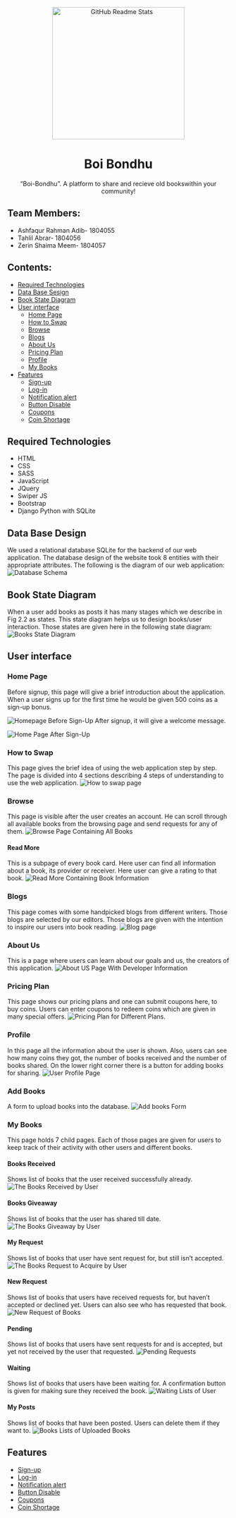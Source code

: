 <p align="center">
  <img width="300px" src="https://img.freepik.com/free-vector/hand-drawn-flat-design-stack-books-illustration_23-2149341898.jpg?w=740&t=st=1698066384~exp=1698066984~hmac=7204140b45fec26f45d3497c087bacdb74f9447f18b168abb953ed8cd9072fff" align="center" alt="GitHub Readme Stats" />

 <h1 align="center">Boi Bondhu</h2>
 <p align="center">“Boi-Bondhu”. A platform to share and recieve old bookswithin your community!</p>
</p>

## Team Members:
* Ashfaqur Rahman Adib- 1804055
* Tahlil Abrar- 1804056
* Zerin Shaima Meem- 1804057
## Contents:
- [Required Technologies](#Required-Technologies)
- [Data Base Sesign](#Data-Base-Design)
- [Book State Diagram](#Book-State-Diagram)
- [User interface](#User-Interface)
  - [Home Page](#Home-Page)
  - [How to Swap](#How-to-swap)
  - [Browse](#Browse)
  - [Blogs](#Blogs)
  - [About Us](#About-Us)
  - [Pricing Plan](#Pricing-Plan)
  - [Profile](#Profile)
  - [My Books](#My-Books)
- [Features](#Features)
  - [Sign-up](#sign-up)
  - [Log-in](#Log-in)
  - [Notification alert](#Notification-alert)
  - [Button Disable](#Button-Disable)
  - [Coupons](#Coupons)
  - [Coin Shortage](#Coin-Shortage)
## Required Technologies
* HTML
* CSS
* SASS
* JavaScript
* JQuery
* Swiper JS
* Bootstrap
* Django Python with SQLite

## Data Base Design
We used a relational database SQLite for the backend of our web application. The database 
design of the website took 8 entities with their appropriate attributes. The following is the 
diagram of our web application:
![Database Schema](readmeImages/DatabaseSchema.jpg)
## Book State Diagram
When a user add books as posts it has many stages which we describe in Fig 2.2 as states. This 
state diagram helps us to design books/user interaction. Those states are given here in the 
following state diagram: 
![Books State Diagram](readmeImages/BooksStateDiagram.jpg)
## User interface
  ### Home Page
  Before signup, this page will give a brief introduction about the application. When a user      signs up for the first time he would be given 500 coins as a sign-up bonus. 
  
  ![Homepage Before Sign-Up ](readmeImages/HomePageBeforeSignup.jpg)
  After signup, it will give a welcome message. 
  
  ![Home Page After Sign-Up ](readmeImages/HomePageAfterSignUp.jpg)

  ### How to Swap
  This page gives the brief idea of using the web application step by step. The page is divided 
  into 4 sections describing 4 steps of understanding to use the web application.
  ![How to swap page](readmeImages/HowtoSwapPage.jpg)

  ### Browse
  This page is visible after the user creates an account. He can scroll through all available 
  books from the browsing page and send requests for any of them. 
  ![Browse Page Containing All Books](readmeImages/browsePageContainingAllBooks.jpg)

  #### Read More
  This is a subpage of every book card. Here user can find all information about a book, its 
  provider or receiver. Here user can give a rating to that book. 
  ![ Read More Containing Book Information ](readmeImages/ReadMoreContainingBookInformation.jpg)

  ### Blogs
  This page comes with some handpicked blogs from different writers. Those blogs are selected by our editors. Those blogs are given with the intention to inspire our users into book reading. 
  ![Blog page](readmeImages/blogPage.jpg)

  ### About Us
  This is a page where users can learn about our goals and us, the creators of this application.
  ![About US Page With Developer Information](readmeImages/aboutUS.jpg)

  ### Pricing Plan
  This page shows our pricing plans and one can submit coupons here, to buy coins. Users can 
enter coupons to redeem coins which are given in many special offers.
 ![Pricing Plan for Different Plans.](readmeImages/PricingPlanForDifferentPlans.jpg)

 ### Profile
 In this page all the information about the user is shown. Also, users can see how many coins 
they got, the number of books received and the number of books shared. On the lower right 
corner there is a button for adding books for sharing. 
![User Profile Page ](readmeImages/UserProfilePage.jpg)

### Add Books
A form to upload books into the database. 
![Add books Form](readmeImages/addBooksForm.jpg)
### My Books
This page holds 7 child pages. Each of those pages are given for users to keep track of their 
activity with other users and different books. 
#### Books Received 
Shows list of books that the user received successfully already. 
![The Books Received by User ](readmeImages/TheBooksReceivedbyUser.jpg)
#### Books Giveaway 
Shows list of books that the user has shared till date.
![The Books Giveaway by User](readmeImages/TheBooksGiveawaybyUser.jpg)
#### My Request 
Shows list of books that user have sent request for, but still isn’t accepted. 
![The Books Request to Acquire by User](readmeImages/TheBooksRequesttoAcquirebyUser.jpg)
#### New Request 
Shows list of books that users have received requests for, but haven’t accepted or declined yet. Users can also see who has requested that book.
![New Request of Books ](readmeImages/NewRequestofBooks.jpg)
#### Pending 
Shows list of books that users have sent requests for and is accepted, but yet not received by 
the user that requested.
![Pending Requests](readmeImages/PendingRequests.jpg)
#### Waiting 
Shows list of books that users have been waiting for. A confirmation button is given for 
making sure they received the book. 
![Waiting Lists of User](readmeImages/WaitingListsofUser.jpg)
#### My Posts 
Shows list of books that have been posted. Users can delete them if they want to.
![Books Lists of Uploaded Books](readmeImages/booksListsOfUploadedBooks.jpg)


## Features
- [Sign-up](#sign-up)
- [Log-in](#Log-in)
- [Notification alert](#Notification-alert)
- [Button Disable](#Button-Disable)
- [Coupons](#Coupons)
- [Coin Shortage](#Coin-Shortage)
